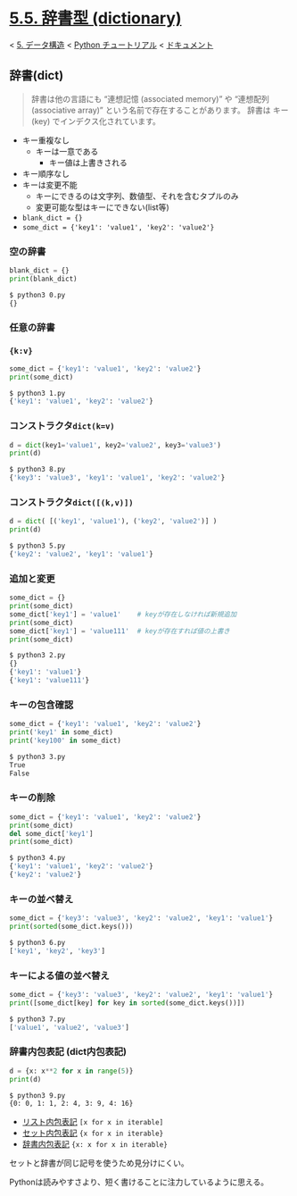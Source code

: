 # [5.5. 辞書型 (dictionary)](https://docs.python.jp/3/tutorial/datastructures.html#dictionaries)

< [5. データ構造](https://docs.python.jp/3/tutorial/datastructures.html#data-structures) < [Python チュートリアル](https://docs.python.jp/3/tutorial/index.html) < [ドキュメント](https://docs.python.jp/3/index.html)

## 辞書(dict)

> 辞書は他の言語にも “連想記憶 (associated memory)” や “連想配列 (associative array)” という名前で存在することがあります。
> 辞書は キー (key) でインデクス化されています。

* キー重複なし
    * キーは一意である
        * キー値は上書きされる
* キー順序なし
* キーは変更不能
    * キーにできるのは文字列、数値型、それを含むタプルのみ
    * 変更可能な型はキーにできない(list等)
* `blank_dict = {}`
* `some_dict = {'key1': 'value1', 'key2': 'value2'}`

### 空の辞書

```python
blank_dict = {}
print(blank_dict)
```
```sh
$ python3 0.py 
{}
```

### 任意の辞書

### `{k:v}`

```python
some_dict = {'key1': 'value1', 'key2': 'value2'}
print(some_dict)
```
```sh
$ python3 1.py 
{'key1': 'value1', 'key2': 'value2'}
```

### コンストラクタ`dict(k=v)`

```python
d = dict(key1='value1', key2='value2', key3='value3')
print(d)
```
```sh
$ python3 8.py 
{'key3': 'value3', 'key1': 'value1', 'key2': 'value2'}
```

### コンストラクタ`dict([(k,v)])`

```python
d = dict( [('key1', 'value1'), ('key2', 'value2')] )
print(d)
```
```sh
$ python3 5.py 
{'key2': 'value2', 'key1': 'value1'}
```

### 追加と変更

```python
some_dict = {}
print(some_dict)
some_dict['key1'] = 'value1'    # keyが存在しなければ新規追加
print(some_dict)
some_dict['key1'] = 'value111'  # keyが存在すれば値の上書き
print(some_dict)
```
```sh
$ python3 2.py 
{}
{'key1': 'value1'}
{'key1': 'value111'}
```

### キーの包含確認

```python
some_dict = {'key1': 'value1', 'key2': 'value2'}
print('key1' in some_dict)
print('key100' in some_dict)
```
```sh
$ python3 3.py 
True
False
```

### キーの削除

```python
some_dict = {'key1': 'value1', 'key2': 'value2'}
print(some_dict)
del some_dict['key1']
print(some_dict)
```
```sh
$ python3 4.py
{'key1': 'value1', 'key2': 'value2'}
{'key2': 'value2'}
```

### キーの並べ替え

```python
some_dict = {'key3': 'value3', 'key2': 'value2', 'key1': 'value1'}
print(sorted(some_dict.keys()))
```
```sh
$ python3 6.py 
['key1', 'key2', 'key3']
```

### キーによる値の並べ替え

```python
some_dict = {'key3': 'value3', 'key2': 'value2', 'key1': 'value1'}
print([some_dict[key] for key in sorted(some_dict.keys())])
```
```sh
$ python3 7.py 
['value1', 'value2', 'value3']
```

### 辞書内包表記 (dict内包表記)

```python
d = {x: x**2 for x in range(5)}
print(d)
```
```sh
$ python3 9.py 
{0: 0, 1: 1, 2: 4, 3: 9, 4: 16}
```

* [リスト内包表記](https://docs.python.jp/3/tutorial/datastructures.html#list-comprehensions) `[x for x in iterable]`
* [セット内包表記](https://docs.python.jp/3/tutorial/datastructures.html#sets) `{x for x in iterable}`
* [辞書内包表記](https://docs.python.jp/3/tutorial/datastructures.html#list-comprehensions) `{x: x for x in iterable}`

セットと辞書が同じ記号を使うため見分けにくい。

Pythonは読みやすさより、短く書けることに注力しているように思える。

